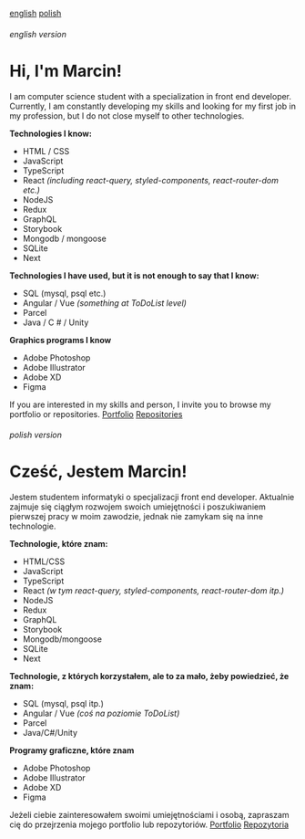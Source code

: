 [english](#user-content-english-version)
[polish](#user-content-polish-version)
###### english version
# Hi, I'm Marcin!
I am computer science student with a specialization in front end developer. Currently, I am constantly developing my skills and looking for my first job in my profession, but I do not close myself to other technologies.

**Technologies I know:**
- HTML / CSS
- JavaScript
- TypeScript
- React *(including react-query, styled-components, react-router-dom etc.)*
- NodeJS
- Redux
- GraphQL
- Storybook
- Mongodb / mongoose
- SQLite
- Next

**Technologies I have used, but it is not enough to say that I know:**
- SQL (mysql, psql etc.)
- Angular / Vue *(something at ToDoList level)*
- Parcel
- Java / C # / Unity

**Graphics programs I know**
- Adobe Photoshop
- Adobe Illustrator
- Adobe XD
- Figma

If you are interested in my skills and person, I invite you to browse my portfolio or repositories.
[Portfolio](https://marcin-czaniecki.netlify.app)
[Repositories](https://github.com/janossik?tab=repositories)

###### polish version
# Cześć, Jestem Marcin!
Jestem studentem informatyki o specjalizacji front end developer. Aktualnie zajmuje się ciągłym rozwojem swoich umiejętności i poszukiwaniem pierwszej pracy w moim zawodzie, jednak nie zamykam się na inne technologie.

**Technologie, które znam:**
- HTML/CSS
- JavaScript
- TypeScript
- React *(w tym react-query, styled-components, react-router-dom itp.)*
- NodeJS
- Redux
- GraphQL
- Storybook
- Mongodb/mongoose
- SQLite
- Next

**Technologie, z których korzystałem, ale to za mało, żeby powiedzieć, że znam:**
- SQL (mysql, psql itp.)
- Angular / Vue *(coś na poziomie ToDoList)*
- Parcel
- Java/C#/Unity

**Programy graficzne, które znam**
- Adobe Photoshop
- Adobe Illustrator
- Adobe XD
- Figma

Jeżeli ciebie zainteresowałem swoimi umiejętnościami i osobą, zapraszam cię do przejrzenia mojego portfolio lub repozytoriów.
[Portfolio](https://marcin-czaniecki.netlify.app)
[Repozytoria](https://github.com/janossik?tab=repositories)

<!--
**janossik/janossik** is a ✨ _special_ ✨ repository because its `README.md` (this file) appears on your GitHub profile.

Here are some ideas to get you started:

- 🔭 I’m currently working on ...
- 🌱 I’m currently learning ...
- 👯 I’m looking to collaborate on ...
- 🤔 I’m looking for help with ...
- 💬 Ask me about ...
- 📫 How to reach me: ...
- 😄 Pronouns: ...
- ⚡ Fun fact: ...
-->
